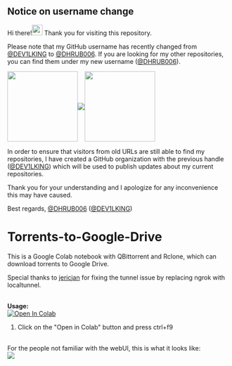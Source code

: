 ## Notice on username change

Hi there!<img src="https://user-images.githubusercontent.com/28010975/210132376-83059ce7-f072-409a-ad06-0aa563d2fb6f.png" width="24"> Thank you for visiting this repository. 

Please note that my GitHub username has recently changed from [@DEV1LKING](https://github.com/DEV1LKING) to [@DHRUB006](https://github.com/DHRUB006). If you are looking for my other repositories, you can find them under my new username ([@DHRUB006](https://github.com/DHRUB006)). 

<a href="https://github.com/DEV1LKING"><img src="https://iili.io/JcDEwPe.jpg" width="160" align="center"></a><img src="https://user-images.githubusercontent.com/28010975/210132373-5de1924e-349b-4c43-9188-225f86a6d07e.png" align="center"><a href="https://github.com/DHRUB006"><img src="https://iili.io/Jrem6kN.png" width="160" align="center"></a>

In order to ensure that visitors from old URLs are still able to find my repositories, I have created a GitHub organization with the previous handle ([@DEV1LKING](https://github.com/DEV1LKING)) which will be used to publish updates about my current repositories. 

Thank you for your understanding and I apologize for any inconvenience this may have caused. 

Best regards, 
[@DHRUB006](https://github.com/DHRUB006) ([@DEV1LKING](https://github.com/DEV1LKING))


##

# Torrents-to-Google-Drive
This is a Google Colab notebook with QBittorrent and Rclone, which can download torrents to Google Drive.

Special thanks to [jericjan](https://github.com/jericjan) for fixing the tunnel issue by replacing ngrok with localtunnel.

<br><b>Usage:</b>
<br>
<a href="https://colab.research.google.com/github/cheems/Torrents-to-Google-Drive/blob/master/Torrents_to_Google_Drive.ipynb" target="_parent\"><img src="https://colab.research.google.com/assets/colab-badge.svg" alt="Open In Colab"/></a>
1. Click on the "Open in Colab" button and press ctrl+f9
<br>
For the people not familiar with the webUI, this is what it looks like:
<br>
<img src="https://i.snag.gy/ZAg2PS.jpg">
